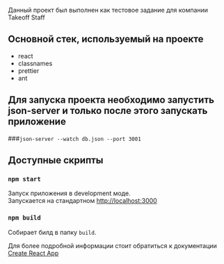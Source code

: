 Данный проект был выполнен как тестовое задание для компании Takeoff Staff

## Основной стек, используемый на проекте

- react
- classnames
- prettier
- ant

## Для запуска проекта необходимо запустить json-server и только после этого запускать приложение

###`json-server --watch db.json --port 3001`

## Доступные скрипты

### `npm start`

Запуск приложения в development моде.\
Запускается на стандартном [http://localhost:3000](http://localhost:3000)

### `npm build`

Собирает билд в папку `build`.

Для более подробной информации стоит обратиться к документации [Create React App](https://create-react-app.dev)

